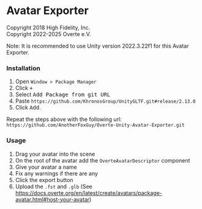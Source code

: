 Avatar Exporter
===========
Copyright 2018 High Fidelity, Inc.   
Copyright 2022-2025 Overte e.V.

Note: It is recommended to use Unity version 2022.3.22f1 for this Avatar Exporter.


### Installation

1. Open `Window > Package Manager`
2. Click <kbd>+</kbd>
3. Select <kbd>Add Package from git URL</kbd>
4. Paste `https://github.com/KhronosGroup/UnityGLTF.git#release/2.13.0`
5. Click <kbd>Add</kbd>.

Repeat the steps above with the following url: `https://github.com/AnotherFoxGuy/Overte-Unity-Avatar-Exporter.git`

### Usage

1. Drag your avatar into the scene
2. On the root of the avatar add the `OverteAvatarDescriptor` component
3. Give your avatar a name
4. Fix any warnings if there are any
5. Click the export button
6. Upload the `.fst` and `.glb` (See https://docs.overte.org/en/latest/create/avatars/package-avatar.html#host-your-avatar)